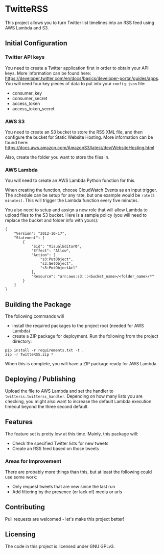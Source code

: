 # TwitteRSS

This project allows you to turn Twitter list timelines into an RSS feed using AWS Lambda and S3.

## Initial Configuration

### Twitter API keys
You need to create a Twitter application first in order to obtain your API keys.  More information can be found here: https://developer.twitter.com/en/docs/basics/developer-portal/guides/apps.  You will need four key pieces of data to put into your `config.json` file:
- consumer_key
- consumer_secret
- access_token
- access_token_secret

### AWS S3
You need to create an S3 bucket to store the RSS XML file, and then configure the bucket for Static Website Hosting.  More information can be found here: https://docs.aws.amazon.com/AmazonS3/latest/dev/WebsiteHosting.html

Also, create the folder you want to store the files in.

### AWS Lambda
You will need to create an AWS Lambda Python function for this.

When creating the function, choose CloudWatch Events as an input trigger.  The schedule can be setup for any rate, but one example would be `rate(5 minutes)`.  This will trigger the Lambda function every five minutes.

You also need to setup and assign a new role that will allow Lambda to upload files to the S3 bucket.  Here is a sample policy (you will need to replace the bucket and folder info with yours):

```
{
    "Version": "2012-10-17",
    "Statement": [
        {
            "Sid": "VisualEditor0",
            "Effect": "Allow",
            "Action": [
                "s3:PutObject",
                "s3:GetObject",
                "s3:PutObjectAcl"
            ],
            "Resource": "arn:aws:s3:::<bucket_name>/<folder_name>/*"
        }
    ]
}
```
## Building the Package

The following commands will
* install the required packages to the project root (needed for AWS Lambda)
* create a ZIP package for deployment. Run the following from the project directory:

```shell
pip install -r requirements.txt -t .
zip -r TwitteRSS.zip *
```

When this is complete, you will have a ZIP package ready for AWS Lambda.

## Deploying / Publishing

Upload the file to AWS Lambda and set the handler to `twitterss.twitterss_handler`.  Depending on how many lists you are checking, you might also want to increase the default Lambda execution timeout beyond the three second default.

## Features

The feature set is pretty low at this time.  Mainly, this package will:
* Check the specified Twitter lists for new tweets
* Create an RSS feed based on those tweets

### Areas for Improvement

There are probably more things than this, but at least the following could use some work:
* Only request tweets that are new since the last run
* Add filtering by the presence (or lack of) media or urls

## Contributing

Pull requests are welcomed - let's make this project better!


## Licensing

The code in this project is licensed under GNU GPLv3.
